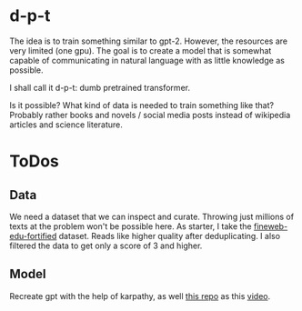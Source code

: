 # d-p-t

The idea is to train something similar to gpt-2. However, the resources are
very limited (one gpu). The goal is to create a model that is somewhat capable 
of communicating in natural language with as little knowledge as possible.

I shall call it d-p-t: dumb pretrained transformer.

Is it possible? What kind of data is needed to train something like that? 
Probably rather books and novels / social media posts instead of wikipedia articles and science literature.

# ToDos

## Data
We need a dataset that we can inspect and curate. Throwing just millions of texts at the problem won't be
possible here. 
As starter, I take the [fineweb-edu-fortified](https://huggingface.co/datasets/airtrain-ai/fineweb-edu-fortified) dataset. Reads like higher quality after deduplicating. I also filtered the data to get
only a score of 3 and higher.

## Model
Recreate gpt with the help of karpathy, as well [this repo](https://github.com/karpathy/nanoGPT) as this [video](https://www.youtube.com/watch?v=l8pRSuU81PU&list=PLAqhIrjkxbuWI23v9cThsA9GvCAUhRvKZ&index=11).

